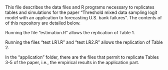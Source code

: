 This file describes the data files and R programs necessary to replicates tables and simulations for the paper “Threshold mixed data sampling logit model with an application to forecasting U.S. bank failures”. The contents of of this repository are detailed below. 

Running the file “estimation.R” allows the replication of Table 1.

Running the files “test LR1.R” and “test LR2.R” allows the replication of Table 2.

In the “application” folder, there are the files that permit to replicate Tables 3-5 of the paper, i.e., the empirical results in the application part. 



